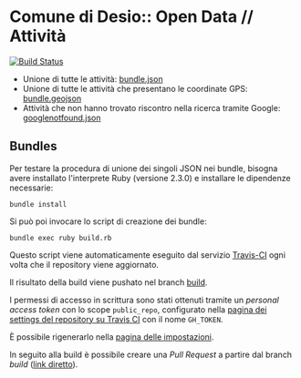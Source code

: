 # Comune di Desio:: Open Data // Attività

[![Build Status](https://travis-ci.org/comune-desio/opendata_attivita.svg?branch=master)](https://travis-ci.org/comune-desio/opendata_attivita)

- Unione di tutte le attività: [bundle.json](https://github.com/comune-desio/opendata_attivita/blob/build/bundle.json)
- Unione di tutte le attività che presentano le coordinate GPS: [bundle.geojson](https://github.com/comune-desio/opendata_attivita/blob/build/bundle.geojson)
- Attività che non hanno trovato riscontro nella ricerca tramite Google: [googlenotfound.json]( https://github.com/comune-desio/opendata_attivita/blob/master/googlenotfound.json)

## Bundles

Per testare la procedura di unione dei singoli JSON nei bundle, bisogna avere installato l'interprete Ruby (versione 2.3.0) e installare le dipendenze necessarie:

```
bundle install
```

Si può poi invocare lo script di creazione dei bundle:

```
bundle exec ruby build.rb
```

Questo script viene automaticamente eseguito dal servizio [Travis-CI](https://travis-ci.org/comune-desio/opendata_attivita) ogni volta che il repository viene aggiornato.

Il risultato della build viene pushato nel branch [build](https://github.com/comune-desio/opendata_attivita/tree/build).

I permessi di accesso in scrittura sono stati ottenuti tramite un _personal access token_ con lo scope `public_repo`, configurato nella [pagina dei settings del repository su Travis CI](https://travis-ci.org/comune-desio/opendata_attivita/settings) con il nome `GH_TOKEN`.

È possibile rigenerarlo nella [pagina delle impostazioni](https://github.com/settings/tokens).

In seguito alla build è possibile creare una _Pull Request_ a partire dal branch _build_ ([link diretto](https://github.com/comune-desio/opendata_attivita/compare/master...build?expand=1)).
